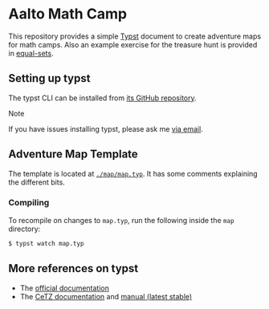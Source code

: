 # Aalto Math Camp

This repository provides a simple [Typst](https://typst.app/) document to create adventure maps for math camps. Also an example exercise for the treasure hunt is provided in [equal-sets](./equal-sets/).

## Setting up typst

The typst CLI can be installed from [its GitHub repository](https://github.com/typst/typst?tab=readme-ov-file#installation).

> [!NOTE]
> If you have issues installing typst, please ask me [via email](mailto:niklas.2.halonen@aalto.fi).

## Adventure Map Template

The template is located at [`./map/map.typ`](./map/map.typ). It has some comments explaining the different bits.

### Compiling

To recompile on changes to `map.typ`, run the following inside the `map` directory:

```bash
$ typst watch map.typ
```

## More references on typst

- The [official documentation](https://typst.app/docs)
- The [CeTZ documentation](https://cetz-package.github.io/docs/) and [manual (latest stable)](https://raw.githubusercontent.com/cetz-package/cetz/refs/tags/stable/manual.pdf)